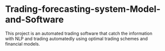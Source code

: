 # Trading-forecasting-system-Model-and-Software
This project is an automated trading software that catch the information with NLP and trading automatedly using optimal trading schemes and financial models.
